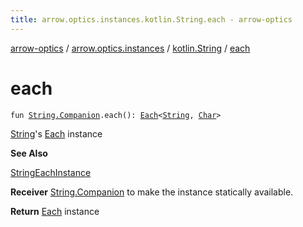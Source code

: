 ```yaml
---
title: arrow.optics.instances.kotlin.String.each - arrow-optics
---
```


[arrow-optics](../../index.html) / [arrow.optics.instances](../index.html) / [kotlin.String](index.html) / [each](./each.html)

# each

`fun `[`String.Companion`](https://kotlinlang.org/api/latest/jvm/stdlib/kotlin/-string/-companion/index.html)`.each(): `[`Each`](../../arrow.optics.typeclasses/-each/index.html)`<`[`String`](https://kotlinlang.org/api/latest/jvm/stdlib/kotlin/-string/index.html)`, `[`Char`](https://kotlinlang.org/api/latest/jvm/stdlib/kotlin/-char/index.html)`>`

[String](https://kotlinlang.org/api/latest/jvm/stdlib/kotlin/-string/index.html)'s [Each](../../arrow.optics.typeclasses/-each/index.html) instance

**See Also**

[StringEachInstance](../-string-each-instance/index.html)

**Receiver**
[String.Companion](https://kotlinlang.org/api/latest/jvm/stdlib/kotlin/-string/-companion/index.html) to make the instance statically available.

**Return**
[Each](../../arrow.optics.typeclasses/-each/index.html) instance

